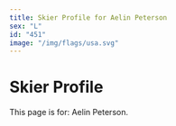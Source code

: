```yaml
---
title: Skier Profile for Aelin Peterson
sex: "L"
id: "451"
image: "/img/flags/usa.svg" 
---
```


# Skier Profile

This page is for: Aelin Peterson.
    